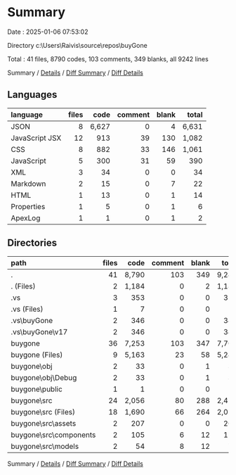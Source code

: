 # Summary

Date : 2025-01-06 07:53:02

Directory c:\\Users\\Raivis\\source\\repos\\buyGone

Total : 41 files,  8790 codes, 103 comments, 349 blanks, all 9242 lines

Summary / [Details](details.md) / [Diff Summary](diff.md) / [Diff Details](diff-details.md)

## Languages
| language | files | code | comment | blank | total |
| :--- | ---: | ---: | ---: | ---: | ---: |
| JSON | 8 | 6,627 | 0 | 4 | 6,631 |
| JavaScript JSX | 12 | 913 | 39 | 130 | 1,082 |
| CSS | 8 | 882 | 33 | 146 | 1,061 |
| JavaScript | 5 | 300 | 31 | 59 | 390 |
| XML | 3 | 34 | 0 | 0 | 34 |
| Markdown | 2 | 15 | 0 | 7 | 22 |
| HTML | 1 | 13 | 0 | 1 | 14 |
| Properties | 1 | 5 | 0 | 1 | 6 |
| ApexLog | 1 | 1 | 0 | 1 | 2 |

## Directories
| path | files | code | comment | blank | total |
| :--- | ---: | ---: | ---: | ---: | ---: |
| . | 41 | 8,790 | 103 | 349 | 9,242 |
| . (Files) | 2 | 1,184 | 0 | 2 | 1,186 |
| .vs | 3 | 353 | 0 | 0 | 353 |
| .vs (Files) | 1 | 7 | 0 | 0 | 7 |
| .vs\\buyGone | 2 | 346 | 0 | 0 | 346 |
| .vs\\buyGone\\v17 | 2 | 346 | 0 | 0 | 346 |
| buygone | 36 | 7,253 | 103 | 347 | 7,703 |
| buygone (Files) | 9 | 5,163 | 23 | 58 | 5,244 |
| buygone\\obj | 2 | 33 | 0 | 1 | 34 |
| buygone\\obj\\Debug | 2 | 33 | 0 | 1 | 34 |
| buygone\\public | 1 | 1 | 0 | 0 | 1 |
| buygone\\src | 24 | 2,056 | 80 | 288 | 2,424 |
| buygone\\src (Files) | 18 | 1,690 | 66 | 264 | 2,020 |
| buygone\\src\\assets | 2 | 207 | 0 | 0 | 207 |
| buygone\\src\\components | 2 | 105 | 6 | 12 | 123 |
| buygone\\src\\models | 2 | 54 | 8 | 12 | 74 |

Summary / [Details](details.md) / [Diff Summary](diff.md) / [Diff Details](diff-details.md)